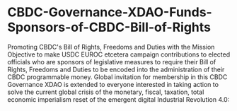 # CBDC-Governance-XDAO-Funds-Sponsors-of-CBDC-Bill-of-Rights
Promoting CBDC's Bill of Rights, Freedoms and Duties with the Mission Objective to make USDC EUROC etcetera campaign contributions to elected officials who are sponsors of legislative measures to require their Bill of Rights, Freedoms and Duties to be encoded into the administration of their CBDC programmable money. Global invitation for membership in this CBDC Governance XDAO is extended to everyone interested in taking action to solve the current global crisis of the monetary, fiscal, taxation, total economic imperialism reset of the emergent digital Industrial Revolution 4.0:
